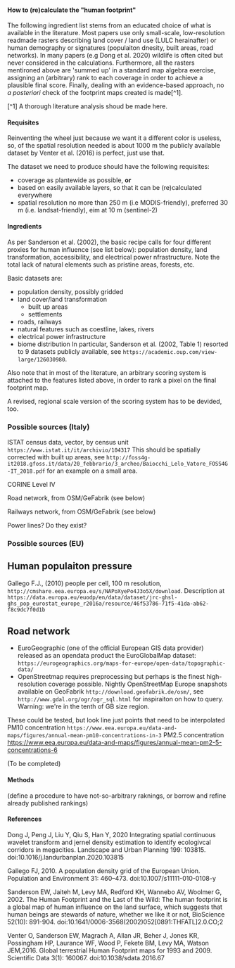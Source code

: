 #### How to (re)calculate the "human footprint"
The following ingredient list stems from an educated choice of what is available in the literature. Most papers use only small-scale, low-resolution readmade rasters describing land cover / land use (LULC herainafter) or human demography or signatures (populaiton dnesity, built areas, road networks).
In many papers (e.g Dong et al. 2020) wildlife is often cited but never considered in the calculations.
Furthermore, all the rasters mentironed above are 'summed up' in a standard map algebra exercise, assigning an (arbitrary) rank to each coverage in order to achieve a plausible final score.
Finally, dealing with an evidence-based approach, no _a posteriori_ check of the footprint maps created is made[^1].

[^1] A thorough literature analysis shoud be made here.

#### Requisites
Reinventing the wheel just because we want it a different color is useless, so, of the spatial resolution needed is about 1000 m the publicly available dataset by Venter et al. (2016) is perfect, just use that.

The dataset we need to produce should have the following requisites:
  - coverage as plantewide as possible, **or**
  - based on easily available layers, so that it can be (re)calculated everywhere
  - spatial resolution no more than 250 m (i.e MODIS-friendly), preferred 30 m (i.e. landsat-friendly), eim at 10 m (sentinel-2)

#### Ingredients
As per Sanderson et al. (2002), the basic recipe calls for four different proxies for human influence (see list below): population density, land transformation, accessibility, and electrical power nfrastructure.
Note the total lack of natural elements such as pristine areas, forests, etc.

Basic datasets are:
  - population density, possibly gridded
  - land cover/land transformation
    - built up areas
    - settlements
  - roads, railways
  - natural features such as coestline, lakes, rivers
  - electrical power infrastructure
  - biome distribution
In particular, Sanderson et al. (2002, Table 1) resorted to 9 datasets publicly available, see `https://academic.oup.com/view-large/126030980`.

Also note that in most of the literature, an arbitrary scoring system is attached to the features listed above, in order to rank a pixel on the final footprint map.

A revised, regional scale version of the scoring system has to be devided, too. 

### Possible sources (Italy)
ISTAT census data, vector, by census unit `https://www.istat.it/it/archivio/104317`
This should be spatially corrected with built up areas, see `http://foss4g-it2018.gfoss.it/data/20_febbrario/3_archeo/Baiocchi_Lelo_Vatore_FOSS4G-IT_2018.pdf` for an example on a small area.

CORINE Level IV

Road network, from OSM/GeFabrik (see below)

Railways network, from OSM/GeFabrik (see below)

Power lines? Do they exist?



### Possible sources (EU)
## Human populaiton pressure
Gallego F.J., (2010) people per cell, 100 m resolution, `http://cmshare.eea.europa.eu/s/NAPoXyePo4J3o5X/download`. Description at `https://data.europa.eu/euodp/en/data/dataset/jrc-ghsl-ghs_pop_eurostat_europe_r2016a/resource/46f53786-71f5-41da-ab62-f8c9dc7f0d1b`

## Road network
  - EuroGeographic (one of the official European GIS data provider) released as an opendata product the EuroGlobalMap dataset: `https://eurogeographics.org/maps-for-europe/open-data/topographic-data/`
  - OpenStreetmap requires preprocessing but perhaps is the finest high-resolution coverage possible. Nightly OpenStreetMap Europe snapshots available on GeoFabrik `http://download.geofabrik.de/osm/`, see `http://www.gdal.org/ogr/ogr_sql.html` for inspiraiton on how to query. Warning: we're in the tenth of GB size region.








These could be tested, but look line just points that need to be interpolated
PM10 concentration `https://www.eea.europa.eu/data-and-maps/figures/annual-mean-pm10-concentrations-in-3`
PM2.5 concentration https://www.eea.europa.eu/data-and-maps/figures/annual-mean-pm2-5-concentrations-6


(To be completed)


#### Methods
(define a procedure to have not-so-arbitrary raknings, or borrow and refine already published rankings)


#### References
Dong J, Peng J, Liu Y, Qiu S, Han Y, 2020 Integrating spatial continuous wavelet transform and jernel density estimation to identify ecologivcal corridors in megacities. Landscape and Urban Planning 199: 103815. doi:10.1016/j.landurbanplan.2020.103815

Gallego FJ, 2010. A population density grid of the European Union. Population and Environment 31: 460–473. doi:10.1007/s11111-010-0108-y

Sanderson EW, Jaiteh M, Levy MA, Redford KH, Wannebo AV, Woolmer G, 2002. The Human Footprint and the Last of the Wild: The human footprint is a global map of human influence on the land surface, which suggests that human beings are stewards of nature, whether we like it or not, BioScience 52(10): 891-904. doi:10.1641/0006-3568(2002)052[0891:THFATL]2.0.CO;2

Venter O, Sanderson EW, Magrach A, Allan JR, Beher J, Jones KR, Possingham HP, Laurance WF, Wood P, Fekete BM, Levy MA, Watson JEM,2016. Global terrestrial Human Footprint maps for 1993 and 2009. Scientific Data 3(1): 160067. doi:10.1038/sdata.2016.67




